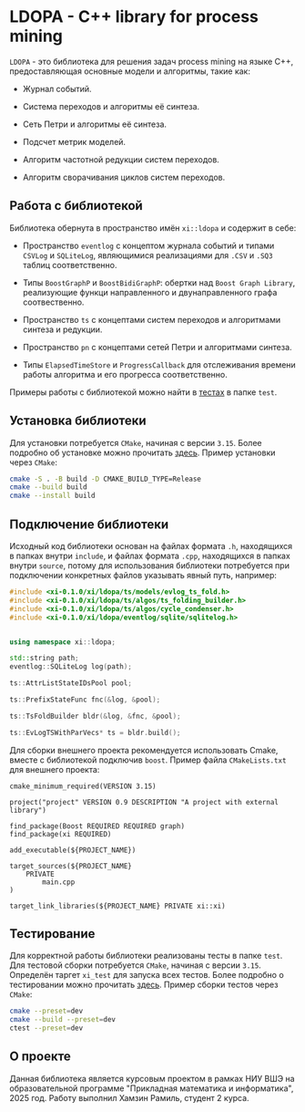 # LDOPA - C++ library for process mining

`LDOPA` - это библиотека для решения задач process mining  на языке C++, предоставляющая основные модели и алгоритмы, такие как:

- Журнал событий.

- Система переходов и алгоритмы её синтеза.

- Сеть Петри и алгоритмы её синтеза.

- Подсчет метрик моделей.

- Алгоритм частотной редукции систем переходов.

- Алгоритм сворачивания циклов систем переходов.




## Работа с библиотекой

Библиотека обернута в пространство имён `xi::ldopa` и содержит в себе:

- Пространство `eventlog` c концептом журнала событий и типами `CSVLog` и `SQLiteLog`, являющимися реализациями для `.CSV` и `.SQ3` таблиц соответственно.

- Типы `BoostGraphP` и `BoostBidiGraphP`: обертки над `Boost Graph Library`, реализующие функци направленного и двунаправленного графа соотвественно.

- Пространство `ts` c концептами систем переходов и алгоритмами синтеза и редукции. 

- Пространство `pn` с концептами сетей Петри и алгоритмами синтеза.

- Типы `ElapsedTimeStore` и `ProgressCallback` для отслеживания времени работы алгоритма и его прогресса соответственно.

Примеры работы с библиотекой можно найти в [тестах](test) в папке `test`.

## Установка библиотеки

Для установки потребуется `CMake`, начиная с версии `3.15`. Более подробно об установке можно прочитать [здесь](BUILDING.md). Пример установки через `CMake`:
```sh
cmake -S . -B build -D CMAKE_BUILD_TYPE=Release
cmake --build build
cmake --install build
```

## Подключение библиотеки


Исходный код библиотеки основан на файлах формата `.h`, находящихся в папках внутри `include`, и файлах формата `.cpp`, находящихся в папках внутри `source`, потому для использования библиотеки потребуется при подключении конкретных файлов указывать явный путь, например:

```cpp
#include <xi-0.1.0/xi/ldopa/ts/models/evlog_ts_fold.h>
#include <xi-0.1.0/xi/ldopa/ts/algos/ts_folding_builder.h>
#include <xi-0.1.0/xi/ldopa/ts/algos/cycle_condenser.h>
#include <xi-0.1.0/xi/ldopa/eventlog/sqlite/sqlitelog.h>


using namespace xi::ldopa;

std::string path;
eventlog::SQLiteLog log(path);

ts::AttrListStateIDsPool pool;

ts::PrefixStateFunc fnc(&log, &pool);

ts::TsFoldBuilder bldr(&log, &fnc, &pool);

ts::EvLogTSWithParVecs* ts = bldr.build(); 
```

Для сборки внешнего проекта рекомендуется использовать Cmake, вместе с библиотекой подключив `boost`. Пример файла `CMakeLists.txt` для внешнего проекта:
```
cmake_minimum_required(VERSION 3.15)

project("project" VERSION 0.9 DESCRIPTION "A project with external library")

find_package(Boost REQUIRED REQUIRED graph)
find_package(xi REQUIRED)

add_executable(${PROJECT_NAME})

target_sources(${PROJECT_NAME}
    PRIVATE
        main.cpp
)

target_link_libraries(${PROJECT_NAME} PRIVATE xi::xi)
```

## Тестирование

Для корректной работы библиотеки реализованы тесты в папке `test`. Для тестовой сборки потребуется `CMake`, начиная с версии `3.15`. Определён таргет `xi_test` для запуска всех тестов. Более подробно о тестировании можно прочитать [здесь](HACKING.md). Пример сборки тестов через `CMake`:
```sh
cmake --preset=dev
cmake --build --preset=dev
ctest --preset=dev
```

## О проекте

Данная библиотека является курсовым проектом в рамках НИУ ВШЭ на образовательной программе "Прикладная математика и информатика", 2025 год. Работу выполнил Хамзин Рамиль, студент 2 курса.